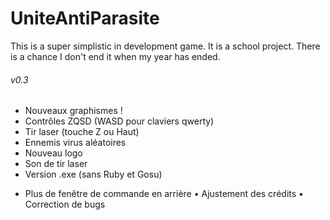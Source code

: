# UniteAntiParasite
This is a super simplistic in development game. It is a school project.
There is a chance I don't end it when my year has ended.


###### v0.3 ######

+ Nouveaux graphismes !
+ Contrôles ZQSD (WASD pour claviers qwerty)
+ Tir laser (touche Z ou Haut)
+ Ennemis virus aléatoires
+ Nouveau logo
+ Son de tir laser
+ Version .exe (sans Ruby et Gosu)
- Plus de fenêtre de commande en arrière
• Ajustement des crédits
• Correction de bugs
